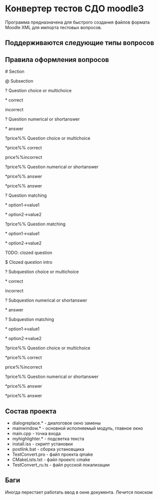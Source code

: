 Конвертер тестов СДО moodle3
=============================

Программа предназначена для быстрого создания файлов формата Moodle XML
для импорта тестовых вопросов.

Поддерживаются следующие типы вопросов
---------------------------------------


Правила оформления вопросов
----------------------------

\# Section

\@ Subsection

? Question choice or multichoice

\* correct

incorrect

? Question numerical or shortanswer

\* answer

?price%% Question choice or multichoice

\*price%% correct

price%%incorrect

?price%% Question numerical or shortanswer

\*price%% answer

\*price%% answer

? Question matching

\* option1->value1

\* option2->value2

?price%% Question matching

\* option1->value1

\* option2->value2

TODO: clozed question

$ Clozed question intro

? Subquestion choice or multichoice

\* correct

incorrect

? Subquestion numerical or shortanswer

\* answer

? Subquestion matching

\* option1->value1

\* option2->value2

?price%% Question choice or multichoice

\*price%% correct

price%%incorrect

?price%% Question numerical or shortanswer

\*price%% answer

\*price%% answer
 

Состав проекта
---------------

- dialogreplace.* - диалоговое окно замены
- mainwindow.* - основной исполняемый модуль, главное окно
- main.cpp - точка входа
- myhighlighter.* - подсветка текста
- install.iss - скрипт установки
- postlink.bat - сборка установщика
- TestConvert.pro - файл проекта qmake
- CMakeLists.txt - файл проектс cmake
- TestConvert_ru.ts - файл русской локализации

Баги
-----

Иногда перестает работать ввод в окне документа. Лечится поиском